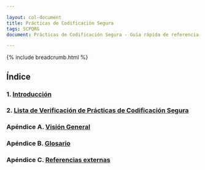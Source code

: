 ```yaml
---

layout: col-document
title: Prácticas de Codificación Segura
tags: SCPQRG
document: Prácticas de Codificación Segura - Guía rápida de referencia

---
```


{% include breadcrumb.html %}
## Índice

### 1. [Introducción](01-introduction/05-introduction.md)

### 2. [Lista de Verificación de Prácticas de Codificación Segura](02-checklist/05-checklist.md)

### Apéndice A. [Visión General](03-appendices/03-overview.md)

### Apéndice B. [Glosario](03-appendices/05-glossary.md)

### Apéndice C. [Referencias externas](03-appendices/07-references.md)

